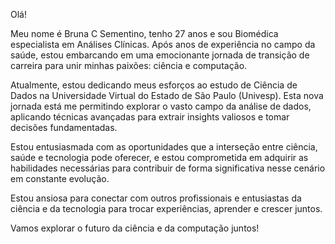 Olá!

Meu nome é Bruna C Sementino, tenho 27 anos e sou Biomédica especialista em Análises Clínicas. Após anos de experiência no campo da saúde, estou embarcando em uma emocionante jornada de transição de carreira para unir minhas paixões: ciência e computação.

Atualmente, estou dedicando meus esforços ao estudo de Ciência de Dados na Universidade Virtual do Estado de São Paulo (Univesp). Esta nova jornada está me permitindo explorar o vasto campo da análise de dados, aplicando técnicas avançadas para extrair insights valiosos e tomar decisões fundamentadas.

Estou entusiasmada com as oportunidades que a interseção entre ciência, saúde e tecnologia pode oferecer, e estou comprometida em adquirir as habilidades necessárias para contribuir de forma significativa nesse cenário em constante evolução.

Estou ansiosa para conectar com outros profissionais e entusiastas da ciência e da tecnologia para trocar experiências, aprender e crescer juntos.

Vamos explorar o futuro da ciência e da computação juntos!
